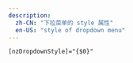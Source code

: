```yaml
---
description:
  zh-CN: "下拉菜单的 style 属性"
  en-US: "style of dropdown menu"
---
```


```html
[nzDropdownStyle]="{$0}"
```
